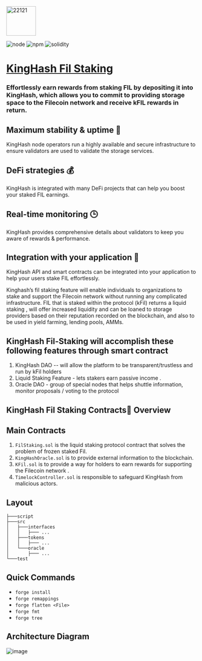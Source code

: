 <img width="78" alt="22121" src="https://user-images.githubusercontent.com/103015469/213084424-1c18932f-81da-4056-a3de-9d50e005bf1f.PNG">

![node](https://img.shields.io/badge/node-v10.15.3-green)
![npm](https://img.shields.io/badge/npm-v6.9.0-green)
![solidity](https://img.shields.io/badge/solidity-0.8.13-brightgreen)

  
# [KingHash Fil Staking ]([https://link-url-here.org](https://www.kinghash.com/fileCoinState?tabActive=1))




###  Effortlessly earn rewards from staking FIL by depositing it into KingHash, which allows you to commit to providing storage space to the Filecoin network and receive kFIL rewards in return. 


## Maximum stability & uptime 📱
KingHash node operators run a highly available and secure infrastructure to ensure validators are used to validate the storage services.
## DeFi strategies 💰
KingHash is integrated with many DeFi projects that can help you boost your staked FIL earnings.
## Real-time monitoring 🕒 
KingHash provides comprehensive details about validators to keep you aware of rewards & performance.
## Integration with your application 	📱
KingHash API and smart contracts can be integrated into your application to help your users stake FIL effortlessly.

Kinghash’s fil staking feature will enable individuals to organizations to stake and support the Filecoin network without running any complicated infrastructure. FIL that is staked within the protocol (kFil) returns a liquid staking , will offer increased liquidity and can be loaned to storage providers based on their reputation recorded on the blockchain, and also to be used in yield farming, lending pools, AMMs. 

## KingHash Fil-Staking will accomplish these following features through smart contract 
1. KingHash DAO -- will allow the platform to be transparent/trustless and run by kFil holders
2.  Liquid Staking Feature - lets stakers earn passive income . 
3. Oracle DAO - group of special nodes that helps shuttle information, monitor proposals / voting to the protocol 


## KingHash Fil Staking Contracts📑 Overview
## Main Contracts
1. `FilStaking.sol` is the liquid staking protocol contract that solves the problem of frozen staked Fil. 
2. `KingHashOracle.sol` is to provide external information to the blockchain.
3. `KFil.sol` is to provide a way for holders to earn rewards for supporting the Filecoin network . 
4. `TimelockController.sol` is responsible to safeguard KingHash from malicious actors.

## Layout
```
├───script
├───src 
│   ├───interfaces
│   │   ├─── ...
│   ├───tokens
│   │   ├─── ...
│   └───oracle
│       ├─── ...
└───test
```


## Quick Commands
- `forge install`
- `forge remappings`
- `forge flatten <File>`
- `forge fmt`
- `forge tree`
  
 ## Architecture Diagram

 ![image](https://user-images.githubusercontent.com/108317502/213138106-a76f573a-ca14-4533-aa01-f785938189ac.png)

